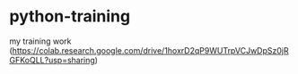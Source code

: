 # python-training
my training work (https://colab.research.google.com/drive/1hoxrD2qP9WUTrpVCJwDpSz0jRGFKoQLL?usp=sharing)
